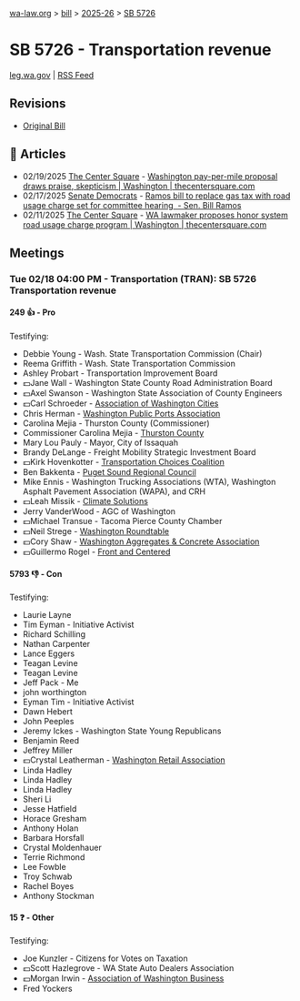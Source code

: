 [wa-law.org](/) > [bill](/bill/) > [2025-26](/bill/2025-26/) > [SB 5726](/bill/2025-26/sb/5726/)

# SB 5726 - Transportation revenue
[leg.wa.gov](https://app.leg.wa.gov/billsummary?BillNumber=5726&Year=2025&Initiative=false) | [RSS Feed](./rss.xml)

## Revisions
* [Original Bill](1/)

## 📰 Articles
* 02/19/2025 [The Center Square](/org/the_center_square/) - [Washington pay-per-mile proposal draws praise, skepticism | Washington | thecentersquare.com](https://www.thecentersquare.com/washington/article_9f54c21e-ef22-11ef-8783-3b7e85caa576.html#:~:text=Senate%20Bill%205726)
* 02/17/2025 [Senate Democrats](/org/senate_democrats/) - [Ramos bill to replace gas tax with road usage charge set for committee hearing  - Sen. Bill Ramos](https://senatedemocrats.wa.gov/ramos/2025/02/17/ramos-bill-to-replace-gas-tax-with-road-usage-charge-set-for-committee-hearing/#:~:text=Senate%20Bill%205726)
* 02/11/2025 [The Center Square](/org/the_center_square/) - [WA lawmaker proposes honor system road usage charge program | Washington | thecentersquare.com](https://www.thecentersquare.com/washington/article_1e4a3bb0-e8c7-11ef-917f-7b4299c57898.html#:~:text=Senate%20Bill%205726)

## Meetings
### Tue 02/18 04:00 PM - Transportation (TRAN): SB 5726 Transportation revenue
#### 249 👍 - Pro
Testifying:
* Debbie Young - Wash. State Transportation Commission (Chair)
* Reema Griffith - Wash. State Transportation Commission
* Ashley Probart - Transportation Improvement Board
* 💵Jane Wall - Washington State County Road Administration Board
* 💵Axel Swanson - Washington State Association of County Engineers
* 💵Carl Schroeder - [Association of Washington Cities](/org/association_of_washington_cities/)
* Chris Herman - [Washington Public Ports Association](/org/washington_public_ports_association/)
* Carolina Mejia - Thurston County (Commissioner)
* Commissioner Carolina Mejia - [Thurston County](/org/thurston_county/)
* Mary Lou Pauly - Mayor, City of Issaquah
* Brandy DeLange - Freight Mobility Strategic Investment Board
* 💵Kirk Hovenkotter - [Transportation Choices Coalition](/org/transportation_choices_coalition/)
* Ben Bakkenta - [Puget Sound Regional Council](/org/puget_sound_regional_council/)
* Mike Ennis - Washington Trucking Associations (WTA), Washington Asphalt Pavement Association (WAPA), and CRH
* 💵Leah Missik - [Climate Solutions](/org/climate_solutions/)
* Jerry VanderWood - AGC of Washington
* 💵Michael Transue - Tacoma Pierce County Chamber
* 💵Neil Strege - [Washington Roundtable](/org/washington_roundtable/)
* 💵Cory Shaw - [Washington Aggregates & Concrete Association](/org/washington_aggregates_&_concrete_association/)
* 💵Guillermo Rogel - [Front and Centered](/org/front_and_centered/)

#### 5793 👎 - Con
Testifying:
* Laurie Layne
* Tim Eyman - Initiative Activist
* Richard Schilling
* Nathan Carpenter
* Lance Eggers
* Teagan Levine
* Teagan Levine
* Jeff Pack - Me
* john worthington
* Eyman Tim - Initiative Activist
* Dawn Hebert
* John Peeples
* Jeremy Ickes - Washington State Young Republicans
* Benjamin Reed
* Jeffrey Miller
* 💵Crystal Leatherman - [Washington Retail Association](/org/washington_retail_association/)
* Linda Hadley
* Linda Hadley
* Linda Hadley
* Sheri Li
* Jesse Hatfield
* Horace Gresham
* Anthony Holan
* Barbara Horsfall
* Crystal Moldenhauer
* Terrie Richmond
* Lee Fowble
* Troy Schwab
* Rachel Boyes
* Anthony Stockman

#### 15 ❓ - Other
Testifying:
* Joe Kunzler - Citizens for Votes on Taxation
* 💵Scott Hazlegrove - WA State Auto Dealers Association
* 💵Morgan Irwin - [Association of Washington Business](/org/association_of_washington_business/)
* Fred Yockers
